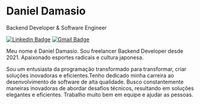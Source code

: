 # Daniel Damasio

Backend Developer & Software Engineer

[![Linkedin Badge](https://img.shields.io/badge/-Daniel%20Damasio-D01543?style=flat-square&logo=Linkedin&logoColor=white&link=https://www.linkedin.com/in/damasiocode/)](https://www.linkedin.com/in/damasiocode/) 
[![Gmail Badge](https://img.shields.io/badge/-damasio.dan7@gmail.com-D01543?style=flat-square&logo=Gmail&logoColor=white&link=mailto:damasio.dan7@gmail.com)](mailto:damasio.dan7@gmail.com)

Meu nome é Daniel Damasio. Sou freelancer Backend Developer desde 2021. Apaixonado esportes radicais e cultura japonesa.

Sou um entusiasta da programação transformado para transformar, criar soluções inovadoras e eficientes.Tenho dedicado minha carreira ao desenvolvimento de software de alta qualidade. Busco constantemente maneiras inovadoras de abordar desafios técnicos, resultando em soluções elegantes e eficientes. Trabalho muito bem em equipe e ajudar as pessoas.

 
